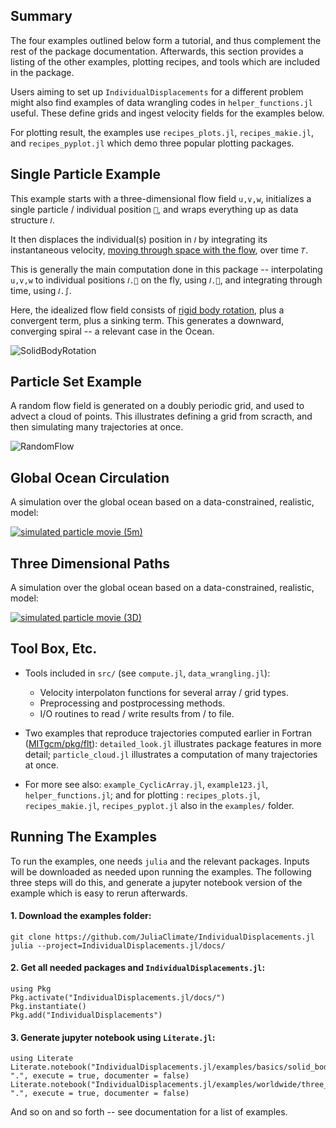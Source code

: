 ## Summary

The four examples outlined below form a tutorial, and thus complement the rest of the package documentation. Afterwards, this section provides a listing of the other examples, plotting recipes, and tools which are included in the package. 

Users aiming to set up `IndividualDisplacements` for a different problem might also find examples of data wrangling codes in `helper_functions.jl` useful. These define grids and ingest velocity fields for the examples below. 

For plotting result, the examples use `recipes_plots.jl`, `recipes_makie.jl`, and `recipes_pyplot.jl` which demo three popular plotting packages.


## Single Particle Example

This example starts with a three-dimensional flow field `u,v,w`, initializes a single particle / individual position `📌`, and wraps everything up as data structure `𝐼`.

It then displaces the individual(s) position in `𝐼` by integrating its instantaneous velocity, [moving through space with the flow](https://en.wikipedia.org/wiki/Lagrangian_and_Eulerian_specification_of_the_flow_field), over time `𝑇`. 

This is generally the main computation done in this package -- interpolating `u,v,w` to individual positions `𝐼.📌` on the fly, using `𝐼.🚄`, and integrating through time, using `𝐼.∫`.

Here, the idealized flow field consists of [rigid body rotation](https://en.wikipedia.org/wiki/Rigid_body), plus a convergent term, plus a sinking term. This generates a downward, converging spiral -- a relevant case in the Ocean.

![SolidBodyRotation](https://github.com/JuliaClimate/IndividualDisplacements.jl/raw/master/examples/figs/SolidBodyRotation.gif)

## Particle Set Example

A random flow field is generated on a doubly periodic grid, and used to advect a cloud of points. This illustrates defining a grid from scracth, and then simulating many trajectories at once.

![RandomFlow](https://github.com/JuliaClimate/IndividualDisplacements.jl/raw/master/examples/figs/RandomFlow.gif)

## Global Ocean Circulation

A simulation over the global ocean based on a data-constrained, realistic, model:

[![simulated particle movie (5m)](https://user-images.githubusercontent.com/20276764/84766999-b801ad80-af9f-11ea-922a-610ad8a257dc.png)](https://youtu.be/W5DNqJG9jt0)

## Three Dimensional Paths

A simulation over the global ocean based on a data-constrained, realistic, model:

[![simulated particle movie (3D)](https://user-images.githubusercontent.com/20276764/94491485-595ee900-01b6-11eb-95e6-c2cacb812f46.png)](https://youtu.be/twAAE_WUs_g)

## Tool Box, Etc.

- Tools included in `src/` (see `compute.jl`, `data_wrangling.jl`):
	- Velocity interpolaton functions for several array / grid types.
	- Preprocessing and postprocessing methods.
	- I/O routines to read / write results from / to file.

- Two examples that reproduce trajectories computed earlier in Fortran ([MITgcm/pkg/flt](https://mitgcm.readthedocs.io/en/latest/outp_pkgs/outp_pkgs.html#)): `detailed_look.jl` illustrates package features in more detail; `particle_cloud.jl` illustrates a computation of many trajectories at once. 

- For more see also: `example_CyclicArray.jl`, `example123.jl`, `helper_functions.jl`; and for plotting : `recipes_plots.jl`, `recipes_makie.jl`, `recipes_pyplot.jl` also in the `examples/` folder.

## Running The Examples

To run the examples, one needs `julia` and the relevant packages. Inputs will be downloaded as needed upon running the examples. The following three steps will do this, and generate a jupyter notebook version of the example which is easy to rerun afterwards.

#### 1. Download the examples folder:

```
git clone https://github.com/JuliaClimate/IndividualDisplacements.jl
julia --project=IndividualDisplacements.jl/docs/
```

#### 2. Get all needed packages and `IndividualDisplacements.jl`:

```
using Pkg
Pkg.activate("IndividualDisplacements.jl/docs/")
Pkg.instantiate()
Pkg.add("IndividualDisplacements")
```

#### 3. Generate jupyter notebook using `Literate.jl`:

```
using Literate
Literate.notebook("IndividualDisplacements.jl/examples/basics/solid_body_rotation.jl", ".", execute = true, documenter = false)
Literate.notebook("IndividualDisplacements.jl/examples/worldwide/three_dimensional_ocean.jl", ".", execute = true, documenter = false)
```

And so on and so forth -- see documentation for a list of examples.

